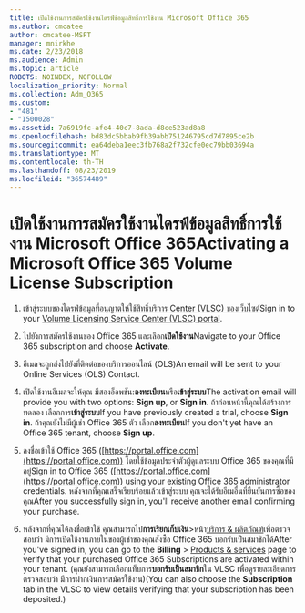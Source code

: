 ```yaml
---
title: เปิดใช้งานการสมัครใช้งานไดรฟ์ข้อมูลสิทธิ์การใช้งาน Microsoft Office 365
ms.author: cmcatee
author: cmcatee-MSFT
manager: mnirkhe
ms.date: 2/23/2018
ms.audience: Admin
ms.topic: article
ROBOTS: NOINDEX, NOFOLLOW
localization_priority: Normal
ms.collection: Adm_O365
ms.custom:
- "481"
- "1500028"
ms.assetid: 7a6919fc-afe4-40c7-8ada-d8ce523ad8a8
ms.openlocfilehash: bd83dc5bbab9fb39abb751246795cd7d7895ce2b
ms.sourcegitcommit: ea64deba1eec3fb768a2f732cfe0ec79bb03694a
ms.translationtype: MT
ms.contentlocale: th-TH
ms.lasthandoff: 08/23/2019
ms.locfileid: "36574489"
---
```

# <a name="activating-a-microsoft-office-365-volume-license-subscription"></a><span data-ttu-id="6cfe0-102">เปิดใช้งานการสมัครใช้งานไดรฟ์ข้อมูลสิทธิ์การใช้งาน Microsoft Office 365</span><span class="sxs-lookup"><span data-stu-id="6cfe0-102">Activating a Microsoft Office 365 Volume License Subscription</span></span>

1. <span data-ttu-id="6cfe0-103">เข้าสู่ระบบของ[ไดรฟ์ข้อมูลที่อนุญาตให้ใช้สิทธิ์บริการ Center (VLSC) ของเว็บไซต์](http://go.microsoft.com/fwlink/p/?LinkId=329762)</span><span class="sxs-lookup"><span data-stu-id="6cfe0-103">Sign in to your [Volume Licensing Service Center (VLSC) portal](http://go.microsoft.com/fwlink/p/?LinkId=329762).</span></span>

2. <span data-ttu-id="6cfe0-104">ไปยังการสมัครใช้งานของ Office 365 และเลือก**เปิดใช้งาน**</span><span class="sxs-lookup"><span data-stu-id="6cfe0-104">Navigate to your Office 365 subscription and choose **Activate**.</span></span>

3. <span data-ttu-id="6cfe0-105">อีเมลจะถูกส่งไปยังที่ติดต่อของบริการออนไลน์ (OLS)</span><span class="sxs-lookup"><span data-stu-id="6cfe0-105">An email will be sent to your Online Services (OLS) Contact.</span></span>

4. <span data-ttu-id="6cfe0-106">เปิดใช้งานอีเมลจะให้คุณ มีสองอ็อพชัน:**ลงทะเบียน**หรือ**เข้าสู่ระบบ**</span><span class="sxs-lookup"><span data-stu-id="6cfe0-106">The activation email will provide you with two options: **Sign up**, or **Sign in**.</span></span> <span data-ttu-id="6cfe0-107">ถ้าก่อนหน้านี้คุณได้สร้างการทดลอง เลือกการ**เข้าสู่ระบบ**</span><span class="sxs-lookup"><span data-stu-id="6cfe0-107">If you have previously created a trial, choose **Sign in**.</span></span> <span data-ttu-id="6cfe0-108">ถ้าคุณยังไม่มีผู้เช่า Office 365 ตัว เลือก**ลงทะเบียน**</span><span class="sxs-lookup"><span data-stu-id="6cfe0-108">If you don't yet have an Office 365 tenant, choose **Sign up**.</span></span>

5. <span data-ttu-id="6cfe0-109">ลงชื่อเข้าใช้ Office 365 ([https://portal.office.com](https://portal.office.com)) โดยใช้ข้อมูลประจำตัวผู้ดูแลระบบ Office 365 ของคุณที่มีอยู่</span><span class="sxs-lookup"><span data-stu-id="6cfe0-109">Sign in to Office 365 ([https://portal.office.com](https://portal.office.com)) using your existing Office 365 administrator credentials.</span></span> <span data-ttu-id="6cfe0-110">หลังจากที่คุณเสร็จเรียบร้อยแล้วเข้าสู่ระบบ คุณจะได้รับอีเมอื่นที่ยืนยันการซื้อของคุณ</span><span class="sxs-lookup"><span data-stu-id="6cfe0-110">After you successfully sign in, you'll receive another email confirming your purchase.</span></span>

6. <span data-ttu-id="6cfe0-111">หลังจากที่คุณได้ลงชื่อเข้าใช้ คุณสามารถไป**การเรียกเก็บเงิน**\>หน้า[บริการ & ผลิตภัณฑ์](https://go.microsoft.com/fwlink/p/?linkid=842054)เพื่อตรวจสอบว่า มีการเปิดใช้งานภายในของผู้เช่าของคุณสั่งซื้อ Office 365 บอกรับเป็นสมาชิกได้</span><span class="sxs-lookup"><span data-stu-id="6cfe0-111">After you've signed in, you can go to the **Billing** \> [Products & services](https://go.microsoft.com/fwlink/p/?linkid=842054) page to verify that your purchased Office 365 Subscriptions are activated within your tenant.</span></span> <span data-ttu-id="6cfe0-112">(คุณยังสามารถเลือกแท็บการ**บอกรับเป็นสมาชิก**ใน VLSC เพื่อดูรายละเอียดการตรวจสอบว่า มีการฝากเงินการสมัครใช้งาน)</span><span class="sxs-lookup"><span data-stu-id="6cfe0-112">(You can also choose the **Subscription** tab in the VLSC to view details verifying that your subscription has been deposited.)</span></span>